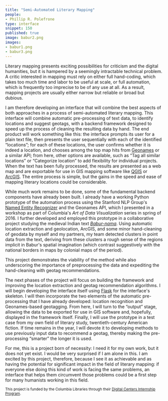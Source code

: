 ```yaml
---
title: "Semi-Automated Literary Mapping"
people:
- Phillip R. Polefrone
type: interface
snippet: 150
published: true
image: babur2.png
images:
- babur1.png
- babur3.png
---
```


Literary mapping presents exciting possibilities for criticism and the digital
humanities, but it is hampered by a seemingly intractable technical problem.
A critic interested in mapping must rely on either full hand-coding, which
takes too much time and labor to be useful at scale, or full automation, which
is frequently too imprecise to be of any use at all. As a result, mapping
projects are usually either narrow but reliable or broad but dubious.

I am therefore developing an interface that will combine the best aspects of
both approaches in a process of semi-automated literary mapping. This interface
will combine automatic pre-processing of text data, to identify locations and
suggest geotags, with a backend framework designed to speed up the process of
cleaning the resulting data by hand. The end product will work something like
this: the interface prompts its user for a plain text file, then presents the
user sequentially with each of the identified “locations”; for each of these
locations, the user confirms whether it is indeed a location, and chooses among
the top map hits from [Geonames](http://www.geonames.org/) or a similar API;
from here, other options are available, such as “Tag all similar locations” or
“Categorize location” to add flexibility for individual projects. When the text
has been fully processed, the results are presented as a web map and are
exportable for use in GIS mapping software like [QGIS](http://qgis.org) or
[ArcGIS](http://www.esri.com/software/arcgis). The entire process is simple,
but the gains in the speed and ease of mapping literary locations could be
considerable.

While much work remains to be done, some of the fundamental backend components
have already been built. I already have a working Python prototype of the
automation process using the Stanford NLP Group's [Named Entity
Recognizer](http://nlp.stanford.edu/software/CRF-NER.shtml) and the Geonames
API, which I presented in a workshop as part of Columbia's *Art of Data
Visualization* series in spring of 2016. I further developed and employed this
prototype in a collaborative project studying the medieval Indian text
[*Babur-nama*](https://archive.org/details/baburnama017152mbp). Using automatic
location extraction and geolocation, ArcGIS, and some minor hand-cleaning of
geodata by myself and my partners, my team detected clusters in point data from
the text, deriving from these clusters a rough sense of the regions implicit in
Babur's spatial imagination (which contrast suggestively with the national
borders in maps by colonial maps of the period).

This project demonstrates the viability of the method while also underscoring
the importance of preprocessing the data and expediting the hand-cleaning with
geotag recommendations.

The next phases of the project will focus on building the framework and
improving the location extraction and geotag recommendation algorithms. I will
begin developing the interface itself using [Flask](http://flask.pocoo.org/)
for the interface's skeleton. I will then incorporate the two elements of the
automatic pre-processing that I have already developed: location recognition
and Geonames-based geotagging. From here, I will turn to the “output” stage,
allowing the data to be exported for use in GIS software and, hopefully,
displayed in the framework itself. Finally, I will use the prototype in a test
case from my own field of literary study, twentieth-century American fiction.
If time remains in the year, I will devote it to developing methods to use
previously input data to recommend a geotag, thereby making the pre-processing
“smarter” the longer it is used.

For me, this is a project born of necessity: I need it for my own work, but it
does not yet exist. I would be very surprised if I am alone in this. I am
excited by this project, therefore, because I see it as achievable and as
having the potential for significant impact in the field of literary mapping:
if everyone else doing this kind of work is facing the same problems, an
interface that helps them circumvent those problems could be a first step for
many humanists working in this field.

<sub>This project is funded by the Columbia Libraries through their [Digital
Centers Internship Program](https://blogs.cul.columbia.edu/dcip/).</sub>

